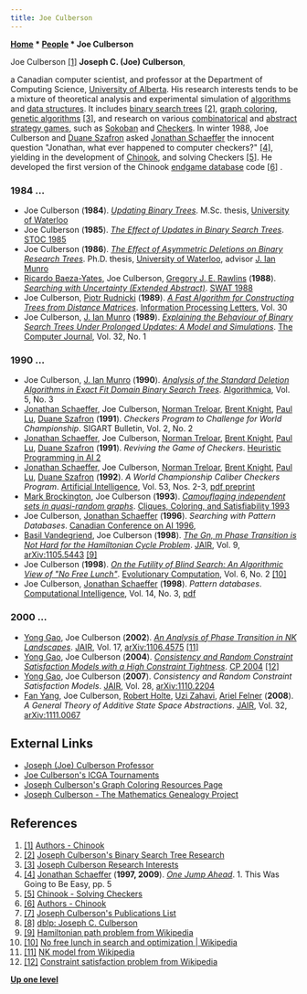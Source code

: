 ```yaml
---
title: Joe Culberson
---
```

**[Home](Home "Home") \* [People](People "People") \* Joe Culberson**



 [](http://webdocs.cs.ualberta.ca/%7Echinook/authors/) Joe Culberson <a id="cite-note-1" href="#cite-ref-1">[1]</a> 
**Joseph C. (Joe) Culberson**,  

a Canadian computer scientist, and professor at the Department of Computing Science, [University of Alberta](University_of_Alberta "University of Alberta"). 
His research interests tends to be a mixture of theoretical analysis and experimental simulation of [algorithms](Algorithms "Algorithms") and [data structures](Data "Data"). 
It includes [binary search trees](https://en.wikipedia.org/wiki/Binary_search_tree) <a id="cite-note-2" href="#cite-ref-2">[2]</a>, [graph coloring](https://en.wikipedia.org/wiki/Graph_coloring), [genetic algorithms](Genetic_Programming "Genetic Programming") <a id="cite-note-3" href="#cite-ref-3">[3]</a>, and research on various [combinatorical](https://en.wikipedia.org/wiki/Combinatorial_game_theory) and [abstract strategy games](https://en.wikipedia.org/wiki/Abstract_strategy_game), 
such as [Sokoban](index.php?title=Sokoban&action=edit&redlink=1 "Sokoban (page does not exist)") and [Checkers](Checkers "Checkers"). In winter 1988, Joe Culberson and [Duane Szafron](Duane_Szafron "Duane Szafron") asked [Jonathan Schaeffer](Jonathan_Schaeffer "Jonathan Schaeffer") 
the innocent question "Jonathan, what ever happened to computer checkers?" <a id="cite-note-4" href="#cite-ref-4">[4]</a>, yielding in the development of [Chinook](https://en.wikipedia.org/wiki/Chinook_%28draughts_player%29), and solving Checkers <a id="cite-note-5" href="#cite-ref-5">[5]</a>. 
He developed the first version of the Chinook [endgame database](Endgame_Tablebases "Endgame Tablebases") code <a id="cite-note-6" href="#cite-ref-6">[6]</a> . 



### 1984 ...


* Joe Culberson (**1984**). *[Updating Binary Trees](http://webdocs.cs.ualberta.ca/~joe/Abstracts/msc.html)*. M.Sc. thesis, [University of Waterloo](University_of_Waterloo "University of Waterloo")
* Joe Culberson (**1985**). *[The Effect of Updates in Binary Search Trees](https://dl.acm.org/doi/10.1145/22145.22168)*. [STOC 1985](https://dblp.uni-trier.de/db/conf/stoc/stoc85.html)
* Joe Culberson (**1986**). *[The Effect of Asymmetric Deletions on Binary Research Trees](http://webdocs.cs.ualberta.ca/~joe/Abstracts/phd.html)*. Ph.D. thesis, [University of Waterloo](University_of_Waterloo "University of Waterloo"), advisor [J. Ian Munro](Mathematician#JIMunro "Mathematician")
* [Ricardo Baeza-Yates](Mathematician#RBaezaYates "Mathematician"), Joe Culberson, [Gregory J. E. Rawlins](https://mitpress.mit.edu/contributors/gregory-j-e-rawlins) (**1988**). *[Searching with Uncertainty (Extended Abstract)](https://link.springer.com/chapter/10.1007/3-540-19487-8_20)*. [SWAT 1988](https://dblp.uni-trier.de/db/conf/swat/swat88.html)
* Joe Culberson, [Piotr Rudnicki](https://dblp.uni-trier.de/pers/r/Rudnicki:Piotr.html) (**1989**). *[A Fast Algorithm for Constructing Trees from Distance Matrices](https://kundoc.com/pdf-a-fast-algorithm-for-constructing-trees-from-distance-matrices-.html)*. [Information Processing Letters](https://en.wikipedia.org/wiki/Information_Processing_Letters), Vol. 30
* Joe Culberson, [J. Ian Munro](Mathematician#JIMunro "Mathematician") (**1989**). *[Explaining the Behaviour of Binary Search Trees Under Prolonged Updates: A Model and Simulations](https://www.researchgate.net/publication/220458215_Explaining_the_Behaviour_of_Binary_Search_Trees_Under_Prolonged_Updates_A_Model_and_Simulations)*. [The Computer Journal](https://en.wikipedia.org/wiki/The_Computer_Journal), Vol. 32, No. 1


### 1990 ...


* Joe Culberson, [J. Ian Munro](Mathematician#JIMunro "Mathematician") (**1990**). *[Analysis of the Standard Deletion Algorithms in Exact Fit Domain Binary Search Trees](https://link.springer.com/article/10.1007/BF01840390)*. [Algorithmica](https://en.wikipedia.org/wiki/Algorithmica), Vol. 5, No. 3
* [Jonathan Schaeffer](Jonathan_Schaeffer "Jonathan Schaeffer"), Joe Culberson, [Norman Treloar](index.php?title=Norman_Treloar&action=edit&redlink=1 "Norman Treloar (page does not exist)"), [Brent Knight](index.php?title=Brent_Knight&action=edit&redlink=1 "Brent Knight (page does not exist)"), [Paul Lu](Paul_Lu "Paul Lu"), [Duane Szafron](Duane_Szafron "Duane Szafron") (**1991**). *Checkers Program to Challenge for World Championship*. SIGART Bulletin, Vol. 2, No. 2
* [Jonathan Schaeffer](Jonathan_Schaeffer "Jonathan Schaeffer"), Joe Culberson, [Norman Treloar](index.php?title=Norman_Treloar&action=edit&redlink=1 "Norman Treloar (page does not exist)"), [Brent Knight](index.php?title=Brent_Knight&action=edit&redlink=1 "Brent Knight (page does not exist)"), [Paul Lu](Paul_Lu "Paul Lu"), [Duane Szafron](Duane_Szafron "Duane Szafron") (**1991**). *Reviving the Game of Checkers*. [Heuristic Programming in AI 2](2nd_Computer_Olympiad#Workshop "2nd Computer Olympiad")
* [Jonathan Schaeffer](Jonathan_Schaeffer "Jonathan Schaeffer"), Joe Culberson, [Norman Treloar](index.php?title=Norman_Treloar&action=edit&redlink=1 "Norman Treloar (page does not exist)"), [Brent Knight](index.php?title=Brent_Knight&action=edit&redlink=1 "Brent Knight (page does not exist)"), [Paul Lu](Paul_Lu "Paul Lu"), [Duane Szafron](Duane_Szafron "Duane Szafron") (**1992**). *A World Championship Caliber Checkers Program*. [Artificial Intelligence](https://en.wikipedia.org/wiki/Artificial_Intelligence_%28journal%29), Vol. 53, Nos. 2-3, [pdf preprint](http://webdocs.cs.ualberta.ca/~duane/publications/pdf/1992ai.pdf)
* [Mark Brockington](Mark_Brockington "Mark Brockington"), Joe Culberson (**1993**). *[Camouflaging independent sets in quasi-random graphs](https://www.semanticscholar.org/paper/Camouflaging-independent-sets-in-quasi-random-Brockington-Culberson/5deeb563ef3a06bb96e31d9c480f2ab08f49f303)*. [Cliques, Coloring, and Satisfiability 1993](https://dblp.uni-trier.de/db/conf/dimacs/dimacs26.html)
* Joe Culberson, [Jonathan Schaeffer](Jonathan_Schaeffer "Jonathan Schaeffer") (**1996**). *Searching with Pattern Databases*. [Canadian Conference on AI 1996](https://dblp.uni-trier.de/db/conf/ai/ai96.html),
* [Basil Vandegriend](https://github.com/basilv), Joe Culberson (**1998**). *[The Gn, m Phase Transition is Not Hard for the Hamiltonian Cycle Problem](https://www.jair.org/index.php/jair/article/view/10213)*. [JAIR](https://en.wikipedia.org/wiki/Journal_of_Artificial_Intelligence_Research), Vol. 9, [arXiv:1105.5443](https://arxiv.org/abs/1105.5443) <a id="cite-note-9" href="#cite-ref-9">[9]</a>
* Joe Culberson (**1998**). *[On the Futility of Blind Search: An Algorithmic View of "No Free Lunch"](https://www.mitpressjournals.org/doi/abs/10.1162/evco.1998.6.2.109?journalCode=evco)*. [Evolutionary Computation](https://en.wikipedia.org/wiki/Evolutionary_Computation_(journal)), Vol. 6, No. 2 <a id="cite-note-10" href="#cite-ref-10">[10]</a>
* Joe Culberson, [Jonathan Schaeffer](Jonathan_Schaeffer "Jonathan Schaeffer") (**1998**). *Pattern databases*. [Computational Intelligence](https://en.wikipedia.org/wiki/Computational_Intelligence_(journal)), Vol. 14, No. 3, [pdf](http://webdocs.cs.ualberta.ca/~jonathan/publications/ai_publications/Compi_.pdf)


### 2000 ...


* [Yong Gao](Mathematician#YongGao "Mathematician"), Joe Culberson (**2002**). *[An Analysis of Phase Transition in NK Landscapes](https://jair.org/index.php/jair/article/view/10314)*. [JAIR](https://en.wikipedia.org/wiki/Journal_of_Artificial_Intelligence_Research), Vol. 17, [arXiv:1106.4575](https://arxiv.org/abs/1106.4575) <a id="cite-note-11" href="#cite-ref-11">[11]</a>
* [Yong Gao](Mathematician#YongGao "Mathematician"), Joe Culberson (**2004**). *[Consistency and Random Constraint Satisfaction Models with a High Constraint Tightness](https://link.springer.com/chapter/10.1007/978-3-540-30201-8_5)*. [CP 2004](https://dblp.uni-trier.de/db/conf/cp/cp2004.html) <a id="cite-note-12" href="#cite-ref-12">[12]</a>
* [Yong Gao](Mathematician#YongGao "Mathematician"), Joe Culberson (**2007**). *Consistency and Random Constraint Satisfaction Models*. [JAIR](https://en.wikipedia.org/wiki/Journal_of_Artificial_Intelligence_Research), Vol. 28, [arXiv:1110.2204](https://arxiv.org/abs/1110.2204)
* [Fan Yang](index.php?title=Fan_Yang&action=edit&redlink=1 "Fan Yang (page does not exist)"), Joe Culberson, [Robert Holte](Robert_Holte "Robert Holte"), [Uzi Zahavi](Uzi_Zahavi "Uzi Zahavi"), [Ariel Felner](Ariel_Felner "Ariel Felner") (**2008**). *A General Theory of Additive State Space Abstractions*. [JAIR](https://en.wikipedia.org/wiki/Journal_of_Artificial_Intelligence_Research), Vol. 32, [arXiv:1111.0067](https://arxiv.org/abs/1111.0067)


## External Links


* [Joseph (Joe) Culberson Professor](http://webdocs.cs.ualberta.ca/%7Ejoe/)
* [Joe Culberson's ICGA Tournaments](https://www.game-ai-forum.org/icga-tournaments/person.php?id=310)
* [Joseph Culberson's Graph Coloring Resources Page](http://webdocs.cs.ualberta.ca/%7Ejoe/Coloring/)
* [Joseph Culberson - The Mathematics Genealogy Project](https://genealogy.math.ndsu.nodak.edu/id.php?id=67018)


## References


1. <a id="cite-ref-1" href="#cite-note-1">[1]</a> [Authors - Chinook](http://webdocs.cs.ualberta.ca/~chinook/authors/)
2. <a id="cite-ref-2" href="#cite-note-2">[2]</a> [Joseph Culberson's Binary Search Tree Research](http://webdocs.cs.ualberta.ca/~joe/Research/binary.html)
3. <a id="cite-ref-3" href="#cite-note-3">[3]</a> [Joseph Culberson Research Interests](http://webdocs.cs.ualberta.ca/~joe/research.html)
4. <a id="cite-ref-4" href="#cite-note-4">[4]</a> [Jonathan Schaeffer](Jonathan_Schaeffer "Jonathan Schaeffer") (**1997, 2009**). *[One Jump Ahead](https://www.springer.com/gp/book/9780387765754)*. 1. This Was Going to Be Easy, pp. 5
5. <a id="cite-ref-5" href="#cite-note-5">[5]</a> [Chinook - Solving Checkers](http://webdocs.cs.ualberta.ca/~chinook/publications/solving_checkers.html)
6. <a id="cite-ref-6" href="#cite-note-6">[6]</a> [Authors - Chinook](http://webdocs.cs.ualberta.ca/~chinook/authors/)
7. <a id="cite-ref-7" href="#cite-note-7">[7]</a> [Joseph Culberson's Publications List](http://webdocs.cs.ualberta.ca/~joe/publications.html)
8. <a id="cite-ref-8" href="#cite-note-8">[8]</a> [dblp: Joseph C. Culberson](https://dblp.uni-trier.de/pers/c/Culberson:Joseph_C=.html)
9. <a id="cite-ref-9" href="#cite-note-9">[9]</a> [Hamiltonian path problem from Wikipedia](https://en.wikipedia.org/wiki/Hamiltonian_path_problem)
10. <a id="cite-ref-10" href="#cite-note-10">[10]</a> [No free lunch in search and optimization | Wikipedia](https://en.wikipedia.org/wiki/No_free_lunch_in_search_and_optimization)
11. <a id="cite-ref-11" href="#cite-note-11">[11]</a> [NK model from Wikipedia](https://en.wikipedia.org/wiki/NK_model)
12. <a id="cite-ref-12" href="#cite-note-12">[12]</a> [Constraint satisfaction problem from Wikipedia](https://en.wikipedia.org/wiki/Constraint_satisfaction_problem)

**[Up one level](People "People")**







 
